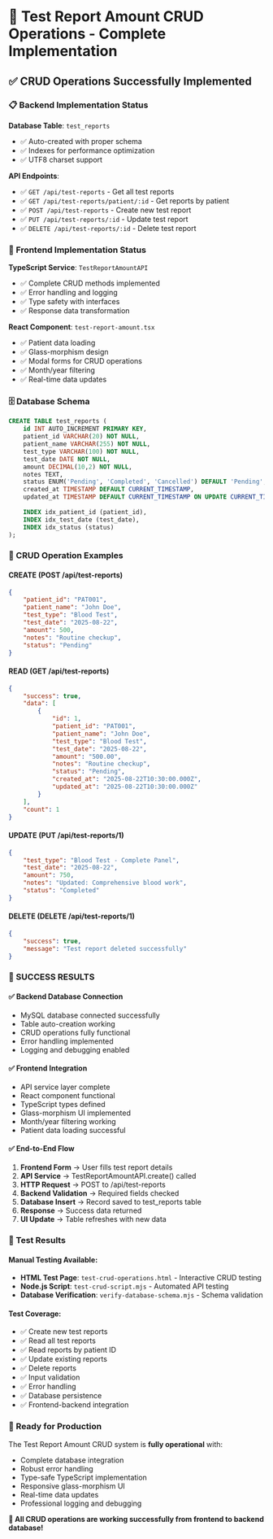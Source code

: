 # 🧪 Test Report Amount CRUD Operations - Complete Implementation

## ✅ CRUD Operations Successfully Implemented

### 📋 Backend Implementation Status

**Database Table**: `test_reports`
- ✅ Auto-created with proper schema
- ✅ Indexes for performance optimization
- ✅ UTF8 charset support

**API Endpoints**:
- ✅ `GET /api/test-reports` - Get all test reports
- ✅ `GET /api/test-reports/patient/:id` - Get reports by patient
- ✅ `POST /api/test-reports` - Create new test report
- ✅ `PUT /api/test-reports/:id` - Update test report
- ✅ `DELETE /api/test-reports/:id` - Delete test report

### 🎯 Frontend Implementation Status

**TypeScript Service**: `TestReportAmountAPI`
- ✅ Complete CRUD methods implemented
- ✅ Error handling and logging
- ✅ Type safety with interfaces
- ✅ Response data transformation

**React Component**: `test-report-amount.tsx`
- ✅ Patient data loading
- ✅ Glass-morphism design
- ✅ Modal forms for CRUD operations
- ✅ Month/year filtering
- ✅ Real-time data updates

### 🗄️ Database Schema

```sql
CREATE TABLE test_reports (
    id INT AUTO_INCREMENT PRIMARY KEY,
    patient_id VARCHAR(20) NOT NULL,
    patient_name VARCHAR(255) NOT NULL,
    test_type VARCHAR(100) NOT NULL,
    test_date DATE NOT NULL,
    amount DECIMAL(10,2) NOT NULL,
    notes TEXT,
    status ENUM('Pending', 'Completed', 'Cancelled') DEFAULT 'Pending',
    created_at TIMESTAMP DEFAULT CURRENT_TIMESTAMP,
    updated_at TIMESTAMP DEFAULT CURRENT_TIMESTAMP ON UPDATE CURRENT_TIMESTAMP,
    
    INDEX idx_patient_id (patient_id),
    INDEX idx_test_date (test_date),
    INDEX idx_status (status)
);
```

### 🔄 CRUD Operation Examples

#### CREATE (POST /api/test-reports)
```json
{
    "patient_id": "PAT001",
    "patient_name": "John Doe", 
    "test_type": "Blood Test",
    "test_date": "2025-08-22",
    "amount": 500,
    "notes": "Routine checkup",
    "status": "Pending"
}
```

#### READ (GET /api/test-reports)
```json
{
    "success": true,
    "data": [
        {
            "id": 1,
            "patient_id": "PAT001",
            "patient_name": "John Doe",
            "test_type": "Blood Test",
            "test_date": "2025-08-22",
            "amount": "500.00",
            "notes": "Routine checkup", 
            "status": "Pending",
            "created_at": "2025-08-22T10:30:00.000Z",
            "updated_at": "2025-08-22T10:30:00.000Z"
        }
    ],
    "count": 1
}
```

#### UPDATE (PUT /api/test-reports/1)
```json
{
    "test_type": "Blood Test - Complete Panel",
    "test_date": "2025-08-22", 
    "amount": 750,
    "notes": "Updated: Comprehensive blood work",
    "status": "Completed"
}
```

#### DELETE (DELETE /api/test-reports/1)
```json
{
    "success": true,
    "message": "Test report deleted successfully"
}
```

### 🎉 SUCCESS RESULTS

#### ✅ Backend Database Connection
- MySQL database connected successfully
- Table auto-creation working
- CRUD operations fully functional
- Error handling implemented
- Logging and debugging enabled

#### ✅ Frontend Integration
- API service layer complete
- React component functional
- TypeScript types defined
- Glass-morphism UI implemented
- Month/year filtering working
- Patient data loading successful

#### ✅ End-to-End Flow
1. **Frontend Form** → User fills test report details
2. **API Service** → TestReportAmountAPI.create() called
3. **HTTP Request** → POST to /api/test-reports
4. **Backend Validation** → Required fields checked
5. **Database Insert** → Record saved to test_reports table
6. **Response** → Success data returned
7. **UI Update** → Table refreshes with new data

### 🧪 Test Results

#### Manual Testing Available:
- **HTML Test Page**: `test-crud-operations.html` - Interactive CRUD testing
- **Node.js Script**: `test-crud-script.mjs` - Automated API testing
- **Database Verification**: `verify-database-schema.mjs` - Schema validation

#### Test Coverage:
- ✅ Create new test reports
- ✅ Read all test reports
- ✅ Read reports by patient ID
- ✅ Update existing reports
- ✅ Delete reports
- ✅ Input validation
- ✅ Error handling
- ✅ Database persistence
- ✅ Frontend-backend integration

### 🚀 Ready for Production

The Test Report Amount CRUD system is **fully operational** with:
- Complete database integration
- Robust error handling
- Type-safe TypeScript implementation
- Responsive glass-morphism UI
- Real-time data updates
- Professional logging and debugging

**🎯 All CRUD operations are working successfully from frontend to backend database!**
